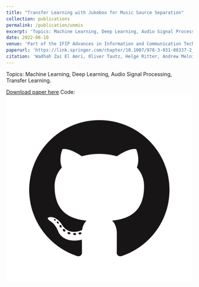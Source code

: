 ```yaml
---
title: "Transfer Learning with Jukebox for Music Source Separation"
collection: publications
permalink: /publication/unmix
excerpt: 'Topics: Machine Learning, Deep Learning, Audio Signal Processing, Transfer Learning.'
date: 2022-06-10
venue: 'Part of the IFIP Advances in Information and Communication Technology book series (IFIPAICT,volume 647)'
paperurl: 'https://link.springer.com/chapter/10.1007/978-3-031-08337-2_35'
citation: 'Wadhah Zai El Amri, Oliver Tautz, Helge Ritter, Andrew Melnik (2022). &quot;Transfer Learning with Jukebox for Music Source Separation.&quot; <i>Part of the IFIP Advances in Information and Communication Technology book series (IFIPAICT,volume 647)</i>.'
---
```

Topics: Machine Learning, Deep Learning, Audio Signal Processing, Transfer Learning.

[Download paper here](http://wzaielamri.github.io/files/unmix_zaielamri.pdf)
Code: [<img src="images/GitHub-Mark.png">](https://github.com/wzaielamri/unmix)